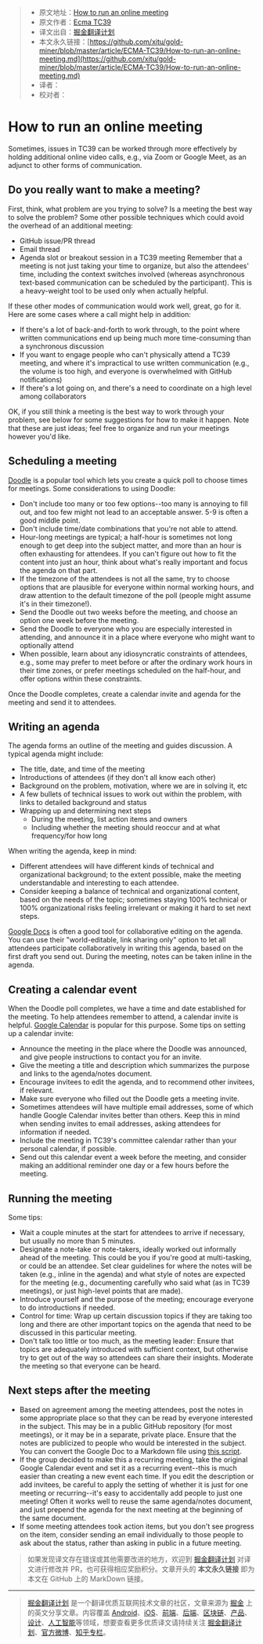 > * 原文地址：[How to run an online meeting](https://github.com/tc39/how-we-work/blob/master/call.md)
> * 原文作者：[Ecma TC39](https://github.com/tc39/how-we-work)
> * 译文出自：[掘金翻译计划](https://github.com/xitu/gold-miner)
> * 本文永久链接：[https://github.com/xitu/gold-miner/blob/master/article/ECMA-TC39/How-to-run-an-online-meeting.md](https://github.com/xitu/gold-miner/blob/master/article/ECMA-TC39/How-to-run-an-online-meeting.md)
> * 译者：
> * 校对者：
# How to run an online meeting

Sometimes, issues in TC39 can be worked through more effectively by holding additional online video calls, e.g., via Zoom or Google Meet, as an adjunct to other forms of communication.

## Do you really want to make a meeting?

First, think, what problem are you trying to solve? Is a meeting the best way to solve the problem? Some other possible techniques which could avoid the overhead of an additional meeting:
- GitHub issue/PR thread
- Email thread
- Agenda slot or breakout session in a TC39 meeting
Remember that a meeting is not just taking your time to organize, but also the attendees' time, including the context switches involved (whereas asynchronous text-based communication can be scheduled by the participant). This is a heavy-weight tool to be used only when actually helpful.

If these other modes of communication would work well, great, go for it. Here are some cases where a call might help in addition:
- If there's a lot of back-and-forth to work through, to the point where written communications end up being much more time-consuming than a synchronous discussion
- If you want to engage people who can't physically attend a TC39 meeting, and where it's impractical to use written communication (e.g., the volume is too high, and everyone is overwhelmed with GitHub notifications)
- If there's a lot going on, and there's a need to coordinate on a high level among collaborators

OK, if you still think a meeting is the best way to work through your problem, see below for some suggestions for how to make it happen. Note that these are just ideas; feel free to organize and run your meetings however you'd like.

## Scheduling a meeting

[Doodle](https://doodle.com/) is a popular tool which lets you create a quick poll to choose times for meetings. Some considerations to using Doodle:
- Don't include too many or too few options--too many is annoying to fill out, and too few might not lead to an acceptable answer. 5-9 is often a good middle point.
- Don't include time/date combinations that you're not able to attend.
- Hour-long meetings are typical; a half-hour is sometimes not long enough to get deep into the subject matter, and more than an hour is often exhausting for attendees. If you can't figure out how to fit the content into just an hour, think about what's really important and focus the agenda on that part.
- If the timezone of the attendees is not all the same, try to choose options that are plausible for everyone within normal working hours, and draw attention to the default timezone of the poll (people might assume it's in their timezone!).
- Send the Doodle out two weeks before the meeting, and choose an option one week before the meeting.
- Send the Doodle to everyone who you are especially interested in attending, and announce it in a place where everyone who might want to optionally attend
- When possible, learn about any idiosyncratic constraints of attendees, e.g., some may prefer to meet before or after the ordinary work hours in their time zones, or prefer meetings scheduled on the half-hour, and offer options within these constraints.

Once the Doodle completes, create a calendar invite and agenda for the meeting and send it to attendees.

## Writing an agenda

The agenda forms an outline of the meeting and guides discussion. A typical agenda might include:
- The title, date, and time of the meeting
- Introductions of attendees (if they don't all know each other)
- Background on the problem, motivation, where we are in solving it, etc
- A few bullets of technical issues to work out within the problem, with links to detailed background and status
- Wrapping up and determining next steps
  - During the meeting, list action items and owners
  - Including whether the meeting should reoccur and at what frequency/for how long

When writing the agenda, keep in mind:
- Different attendees will have different kinds of technical and organizational background; to the extent possible, make the meeting understandable and interesting to each attendee.
- Consider keeping a balance of technical and organizational content, based on the needs of the topic; sometimes staying 100% technical or 100% organizational risks feeling irrelevant or making it hard to set next steps.

[Google Docs](https://docs.google.com/) is often a good tool for collaborative editing on the agenda. You can use their "world-editable, link sharing only" option to let all attendees participate collaboratively in writing this agenda, based on the first draft you send out. During the meeting, notes can be taken inline in the agenda.

## Creating a calendar event

When the Doodle poll completes, we have a time and date established for the meeting. To help attendees remember to attend, a calendar invite is helpful. [Google Calendar](https://calendar.google.com/) is popular for this purpose. Some tips on setting up a calendar invite:
- Announce the meeting in the place where the Doodle was announced, and give people instructions to contact you for an invite.
- Give the meeting a title and description which summarizes the purpose and links to the agenda/notes document.
- Encourage invitees to edit the agenda, and to recommend other invitees, if relevant.
- Make sure everyone who filled out the Doodle gets a meeting invite.
- Sometimes attendees will have multiple email addresses, some of which handle Google Calendar invites better than others. Keep this in mind when sending invites to email addresses, asking attendees for information if needed.
- Include the meeting in TC39's committee calendar rather than your personal calendar, if possible.
- Send out this calendar event a week before the meeting, and consider making an additional reminder one day or a few hours before the meeting.

## Running the meeting

Some tips:
- Wait a couple minutes at the start for attendees to arrive if necessary, but usually no more than 5 minutes.
- Designate a note-take or note-takers, ideally worked out informally ahead of the meeting. This could be you if you're good at multi-tasking, or could be an attendee. Set clear guidelines for where the notes will be taken (e.g., inline in the agenda) and what style of notes are expected for the meeting (e.g., documenting carefully who said what (as in TC39 meetings), or just high-level points that are made).
- Introduce yourself and the purpose of the meeting; encourage everyone to do introductions if needed.
- Control for time: Wrap up certain discussion topics if they are taking too long and there are other important topics on the agenda that need to be discussed in this particular meeting.
- Don't talk too little or too much, as the meeting leader: Ensure that topics are adequately introduced with sufficient context, but otherwise try to get out of the way so attendees can share their insights. Moderate the meeting so that everyone can be heard.

## Next steps after the meeting

- Based on agreement among the meeting attendees, post the notes in some appropriate place so that they can be read by everyone interested in the subject. This may be in a public GitHub repository (for most meetings), or it may be in a separate, private place. Ensure that the notes are publicized to people who would be interested in the subject. You can convert the Google Doc to a Markdown file using [this script](https://lifehacker.com/this-script-converts-google-documents-to-markdown-for-e-511746113).
- If the group decided to make this a recurring meeting, take the original Google Calendar event and set it as a recurring event--this is much easier than creating a new event each time. If you edit the description or add invitees, be careful to apply the setting of whether it is just for one meeting or recurring--it's easy to accidentally add people to just one meeting! Often it works well to reuse the same agenda/notes document, and just prepend the agenda for the next meeting at the beginning of the same document.
- If some meeting attendees took action items, but you don't see progress on the item, consider sending an email individually to those people to ask about the status, rather than asking in public in a future meeting.

> 如果发现译文存在错误或其他需要改进的地方，欢迎到 [掘金翻译计划](https://github.com/xitu/gold-miner) 对译文进行修改并 PR，也可获得相应奖励积分。文章开头的 **本文永久链接** 即为本文在 GitHub 上的 MarkDown 链接。
---
> [掘金翻译计划](https://github.com/xitu/gold-miner) 是一个翻译优质互联网技术文章的社区，文章来源为 [掘金](https://juejin.im) 上的英文分享文章。内容覆盖 [Android](https://github.com/xitu/gold-miner#android)、[iOS](https://github.com/xitu/gold-miner#ios)、[前端](https://github.com/xitu/gold-miner#前端)、[后端](https://github.com/xitu/gold-miner#后端)、[区块链](https://github.com/xitu/gold-miner#区块链)、[产品](https://github.com/xitu/gold-miner#产品)、[设计](https://github.com/xitu/gold-miner#设计)、[人工智能](https://github.com/xitu/gold-miner#人工智能)等领域，想要查看更多优质译文请持续关注 [掘金翻译计划](https://github.com/xitu/gold-miner)、[官方微博](http://weibo.com/juejinfanyi)、[知乎专栏](https://zhuanlan.zhihu.com/juejinfanyi)。